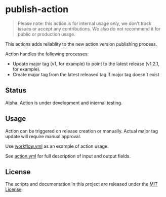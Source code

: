 # publish-action

> Please note: this action is for internal usage only, we don't track issues or accept any contributions. We also do not recommend it for public or production usage.

This actions adds reliablity to the new action version publishing process.

Action handles the following processes:
- Update major tag (v1, for example) to point to the latest release (v1.2.1, for example).
- Create major tag from the latest released tag if major tag doesn't exist 

## Status
Alpha. Action is under development and internal testing.

## Usage
Action can be triggered on release creation or manually. Actual major tag update will require manual approval.

Use [workflow.yml](workflow.yml) as an example of action usage.

See [action.yml](action.yml) for full description of input and output fields.

## License
The scripts and documentation in this project are released under the [MIT License](LICENSE)
